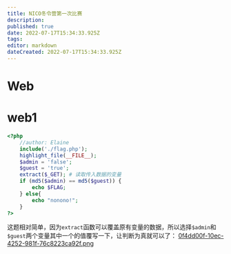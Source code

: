 ```yaml
---
title: NICO冬令营第一次比赛
description: 
published: true
date: 2022-07-17T15:34:33.925Z
tags: 
editor: markdown
dateCreated: 2022-07-17T15:34:33.925Z
---
```


# Web
# web1

```php
<?php
	//author: Elaine
	include('./flag.php');
	highlight_file(__FILE__);
	$admin = 'false';
	$guest = 'true';
	extract($_GET); # 读取传入数据的变量
	if (md5($admin) == md5($guest)) {
	    echo $FLAG;
	} else{
	    echo "nonono!";
	}
?>
```

这题相对简单，因为`extract`函数可以覆盖原有变量的数据，所以选择`$admin`和`$guest`两个变量其中一个的值覆写一下，让判断为真就可以了：
[0f4dd00f-10ec-4252-981f-76c8223ca92f.png](/0f4dd00f-10ec-4252-981f-76c8223ca92f.png)